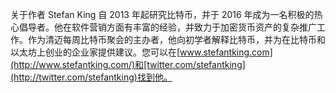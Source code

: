 关于作者 Stefan King 自 2013 年起研究比特币，并于 2016 年成为一名积极的热心倡导者。他在软件营销方面有丰富的经验，并致力于加密货币资产的复杂推广工作。作为清迈每周比特币聚会的主办者，他向初学者解释比特币，并为在比特币和以太坊上创业的企业家提供建议。您可以在[www.stefantking.com](http://www.stefantking.com/)和[twitter.com/stefantking](http://twitter.com/stefantking)找到他。
